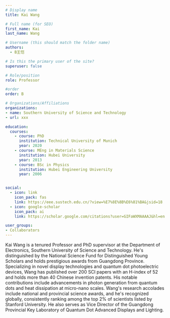 ```yaml
---
# Display name
title: Kai Wang

# Full name (for SEO)
first_name: Kai
last_name: Wang

# Username (this should match the folder name)
authors:
  - B王恺

# Is this the primary user of the site?
superuser: false

# Role/position
role: Professor

#order
order: B

# Organizations/Affiliations
organizations:
- name: Southern University of Science and Technology
- url: xxx

education:
  courses:
    - course: PhD
      institution: Technical University of Munich
      year: 2020
    - course: MEng in Materials Science
      institution: Hubei University
      year: 2013
    - course: BSc in Physics
      institution: Hubei Engineering University
      year: 2006


social:
  - icon: link
    icon_pack: fas
    link: https://eee.sustech.edu.cn/?view=%E7%8E%8B%E6%81%BA&jsid=18
  - icon: google-scholar
    icon_pack: ai
    link: https://scholar.google.com/citations?user=GIFaWXMAAAAJ&hl=en

user_groups:
- Collaborators
---
```


Kai Wang is a tenured Professor and PhD supervisor at the Department of Electronics, Southern University of Science and Technology. He's distinguished by the National Science Fund for Distinguished Young Scholars and holds prestigious awards from Guangdong Province. Specializing in novel display technologies and quantum dot photoelectric devices, Wang has published over 200 SCI papers with an H-index of 52 and holds more than 40 Chinese invention patents. His notable contributions include advancements in photon generation from quantum dots and heat dissipation at micro-nano scales. Wang's research accolades include national and provincial science awards, and he's recognized globally, consistently ranking among the top 2% of scientists listed by Stanford University. He also serves as Vice Director of the Guangdong Provincial Key Laboratory of Quantum Dot Advanced Displays and Lighting.